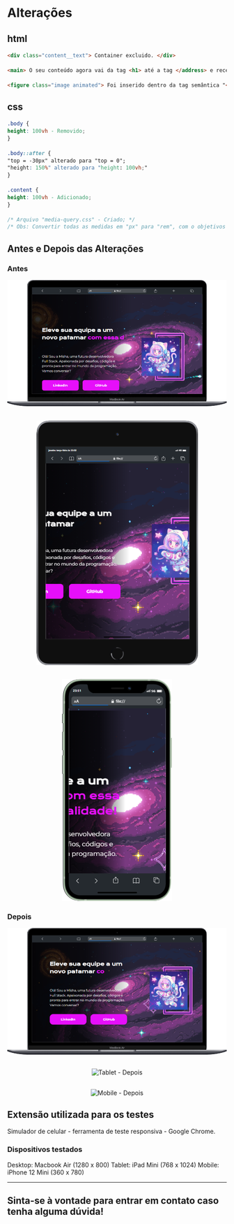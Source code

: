 # Alterações

## html

```HTML
<div class="content__text"> Container excluido. </div>

<main> O seu conteúdo agora vai da tag <h1> até a tag </address> e recebeu a class="content__text" </main>

<figure class="image animated"> Foi inserido dentro da tag semântica "<aside>" </figure>
```

## css

```CSS
.body {
height: 100vh - Removido;
}

.body::after {
"top = -30px" alterado para "top = 0";
"height: 150%" alterado para "height: 100vh;"
}

.content {
height: 100vh - Adicionado;
}

/* Arquivo "media-query.css" - Criado; */
/* Obs: Convertir todas as medidas em "px" para "rem", com o objetivos de ajudar na responsividade! */
```

## Antes e Depois das Alterações

### Antes

<div style="text-align: center;">

![Desktop - Antes](src/images/Desktop%20-%20Antes.png)
##
![Tablet - Antes](src/images/Tablet%20-%20Antes.png)
##
![Mobile - Antes](src/images/Mobile%20-%20Antes.png)

</div>

### Depois

<div style="text-align: center;">

![Desktop - Depois](src/images/Desktop%20-%20Depois.png)
##
![Tablet - Depois](src/images/)
##
![Mobile - Depois](Usrc/images/)

</div>

## Extensão utilizada para os testes

Simulador de celular - ferramenta de teste responsiva - Google Chrome.

### Dispositivos testados

Desktop: Macbook Air (1280 x 800)
Tablet: iPad Mini (768 x 1024)
Mobile: iPhone 12 Mini (360 x 780)

---

## Sinta-se à vontade para entrar em contato caso tenha alguma dúvida!